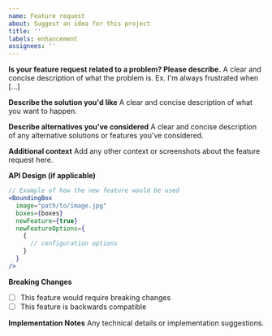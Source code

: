 ```yaml
---
name: Feature request
about: Suggest an idea for this project
title: ''
labels: enhancement
assignees: ''
---
```


**Is your feature request related to a problem? Please describe.**
A clear and concise description of what the problem is. Ex. I'm always frustrated when [...]

**Describe the solution you'd like**
A clear and concise description of what you want to happen.

**Describe alternatives you've considered**
A clear and concise description of any alternative solutions or features you've considered.

**Additional context**
Add any other context or screenshots about the feature request here.

**API Design (if applicable)**

```jsx
// Example of how the new feature would be used
<BoundingBox
  image="path/to/image.jpg"
  boxes={boxes}
  newFeature={true}
  newFeatureOptions={
    {
      // configuration options
    }
  }
/>
```

**Breaking Changes**

- [ ] This feature would require breaking changes
- [ ] This feature is backwards compatible

**Implementation Notes**
Any technical details or implementation suggestions.
